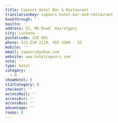 ```yaml
---
title: Capoors Hotel Bar & Restaurant
translationKey: capoors-hotel-bar-and-restaurant
bookthrough: ''
mailto: ''
address: 52, MG Road  Hazratganj
city: Lucknow
postalcode: 226 001
phone: 522-220 2120, 405 4300 - 32
mobile: ''
email: capoors@yahoo.com
website: www.hotelcapoors.com
note: ''
type: hotel
category:
  - H
showHotel: 0
starCategory: 0
checkout: ''
accessRail: ''
accessAir: ''
accessBus: ''
advantage: ''
rooms: 0
---
```

